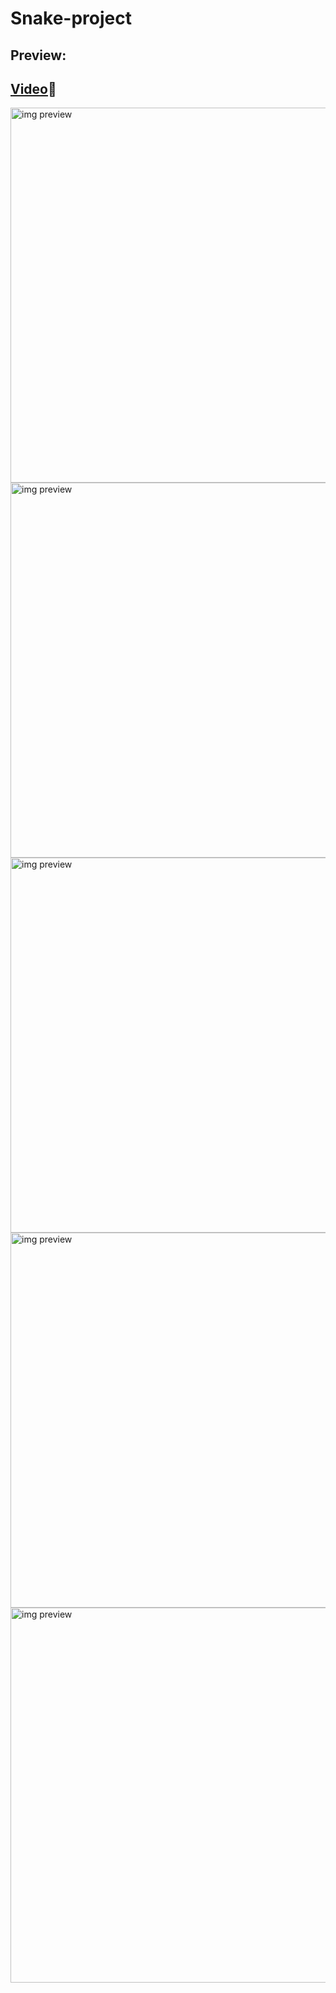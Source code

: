 # Snake-project

<h2>Preview:</h2>

[<h2>Video](https://youtu.be/KavMnA-627M)🐍</h2>

<img alt="img preview" width="600px" src="https://i.postimg.cc/kXRLDSpq/nilvel-1.png"></img>
<img alt="img preview" width="600px" src="https://i.postimg.cc/3wsns0nx/nivel-2.png"></img>
<img alt="img preview" width="600px" src="https://i.postimg.cc/rwYh9P4W/nivel-3.png"></img>
<img alt="img preview" width="600px" src="https://i.postimg.cc/kXsY24XT/nivel-4.png"></img>
<img alt="img preview" width="600px" src="https://i.postimg.cc/pV8gLRFS/you-win.png"></img>




